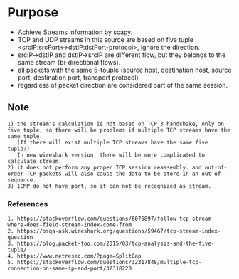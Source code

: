 # Purpose

  - Achieve Streams information by scapy.
  - TCP and UDP streams in this source are based on five tuple <srcIP:srcPort<->dstIP:dstPort-protocol>, ignore the direction.
  - srcIP->dstIP and dstIP->srcIP are different flow, but they belongs to the same stream (bi-directional flows).
  - all packets with the same 5-touple (source host, destination host, source port, destination port, transport protocol)
  - regardless of packet direction are considered part of the same session.

## Note
    1) the stream's calculation is not based on TCP 3 handshake, only on five tuple, so there will be problems if multiple TCP streams have the same tuple.
       (If there will exist multiple TCP streams have the same five tuple?)
       In new wireshark version, there will be more complicated to calculate stream.
    2) it does not perform any proper TCP session reassembly. and out-of-order TCP packets will also cause the data to be store in an out of sequence.
    3) ICMP do not have port, so it can not be recognized as stream.
### References
    1. https://stackoverflow.com/questions/6076897/follow-tcp-stream-where-does-field-stream-index-come-from
    2. https://osqa-ask.wireshark.org/questions/59467/tcp-stream-index-question
    3. https://blog.packet-foo.com/2015/03/tcp-analysis-and-the-five-tuple/
    4. https://www.netresec.com/?page=SplitCap
    5. https://stackoverflow.com/questions/32317848/multiple-tcp-connection-on-same-ip-and-port/32318220
